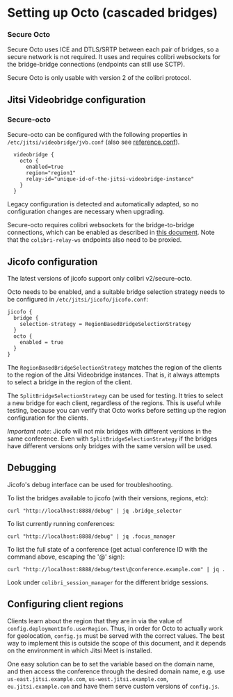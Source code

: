 # Setting up Octo (cascaded bridges)

### Secure Octo
Secure Octo uses ICE and DTLS/SRTP between each pair of bridges, so a secure
network is not required. It uses and requires colibri websockets for the
bridge-bridge connections (endpoints can still use SCTP).

Secure Octo is only usable with version 2 of the colibri protocol.

## Jitsi Videobridge configuration

### Secure-octo
Secure-octo can be configured with the following properties in `/etc/jitsi/videobridge/jvb.conf` (also see
[reference.conf](https://github.com/jitsi/jitsi-videobridge/blob/master/jvb/src/main/resources/reference.conf#L132)).
```
  videobridge {
    octo {
      enabled=true
      region="region1"
      relay-id="unique-id-of-the-jitsi-videobridge-instance"
    }
  }
```

Legacy configuration is detected and automatically adapted, so no configuration changes are necessary when upgrading.

Secure-octo requires colibri websockets for the bridge-to-bridge connections, which can be enabled as described in
[this document](https://github.com/jitsi/jitsi-videobridge/blob/master/doc/web-sockets.md). Note that the `colibri-relay-ws`
endpoints also need to be proxied.

## Jicofo configuration
The latest versions of jicofo support only colibri v2/secure-octo.

Octo needs to be enabled, and a suitable bridge selection strategy needs to be configured in `/etc/jitsi/jicofo/jicofo.conf`:

```
jicofo {
  bridge {
    selection-strategy = RegionBasedBridgeSelectionStrategy
  }
  octo {
    enabled = true
  }
}
```

The `RegionBasedBridgeSelectionStrategy` matches the region of the clients to
the region of the Jitsi Videobridge instances. That is, it always attempts to select a bridge
in the region of the client.

The `SplitBridgeSelectionStrategy` can be used for testing. It tries to select a new bridge 
for each client, regardless of the regions. This is useful while testing, because you can 
verify that Octo works before setting up the region configuration for the clients.

*Important note*: Jicofo will not mix bridges with different versions in the same conference. Even with
`SplitBridgeSelectionStrategy` if the bridges have different versions only bridges with the same version will be used.

## Debugging
Jicofo's debug interface can be used for troubleshooting.

To list the bridges available to jicofo (with their versions, regions, etc):
```commandline
curl "http://localhost:8888/debug" | jq .bridge_selector
```

To list currently running conferences:
```commandline
curl "http://localhost:8888/debug" | jq .focus_manager
```

To list the full state of a conference (get actual conference ID with the command above, escaping the '@' sign):
```commandline
curl "http://localhost:8888/debug/test\@conference.example.com" | jq .
```

Look under `colibri_session_manager` for the different bridge sessions.


## Configuring client regions
Clients learn about the region that they are in via the value of
`config.deploymentInfo.userRegion`. Thus, in order for Octo to actually work
for geolocation, `config.js` must be served with the correct values. The best
way to implement this is outside the scope of this document, and it depends on
the environment in which Jitsi Meet is installed.

One easy solution can be to set the variable based on the domain name, and then
access the conference through the desired domain name, e.g. use
`us-east.jitsi.example.com`, `us-west.jitsi.example.com`,
`eu.jitsi.example.com` and have them serve custom versions of `config.js`.
